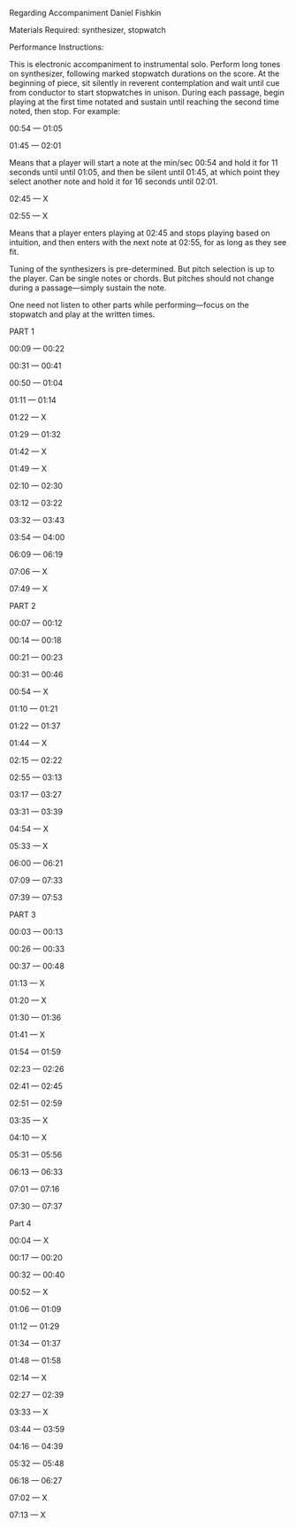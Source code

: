 Regarding Accompaniment
Daniel Fishkin


Materials Required:
synthesizer, stopwatch

Performance Instructions:

This is electronic accompaniment to instrumental solo. Perform long tones on synthesizer, following marked stopwatch durations on the score. At the beginning of piece, sit silently in reverent contemplation and wait until cue from conductor to start stopwatches in unison. During each passage, begin playing at the first time notated and sustain until reaching the second time noted, then stop. For example:

00:54 — 01:05

01:45 — 02:01

Means that a player will start a note at the min/sec 00:54 and hold it for 11 seconds until until 01:05, and then be silent until 01:45, at which point they select another note and hold it for 16 seconds until 02:01.

02:45 — X

02:55 — X 

Means that a player enters playing at 02:45 and stops playing based on intuition, and then enters with the next note at 02:55, for as long as they see fit.


Tuning of the synthesizers is pre-determined. But pitch selection is up to the player. Can be single notes or chords. But pitches should not change during a passage—simply sustain the note.

One need not listen to other parts while performing—focus on the stopwatch and play at the written times.


PART 1

00:09 — 00:22

00:31 — 00:41

00:50 — 01:04

01:11 — 01:14

01:22 — X

01:29 — 01:32

01:42 — X

01:49 — X

02:10 — 02:30

03:12 — 03:22

03:32 — 03:43

03:54 — 04:00

06:09 — 06:19

07:06 — X

07:49 — X



PART 2 



00:07 — 00:12

00:14 — 00:18

00:21 — 00:23

00:31 — 00:46

00:54 — X

01:10 — 01:21

01:22 — 01:37

01:44 — X

02:15 — 02:22

02:55 — 03:13

03:17 — 03:27

03:31 — 03:39

04:54 — X

05:33 — X

06:00 — 06:21

07:09 — 07:33

07:39 — 07:53


PART 3




00:03 — 00:13

00:26 — 00:33

00:37 — 00:48

01:13 — X

01:20 — X

01:30 — 01:36

01:41 — X

01:54 — 01:59

02:23 — 02:26

02:41 — 02:45

02:51 — 02:59

03:35 — X

04:10 — X

05:31 — 05:56

06:13 — 06:33

07:01 — 07:16

07:30 — 07:37



Part 4





00:04 — X


00:17 — 00:20

00:32 — 00:40

00:52 — X

01:06 — 01:09

01:12 — 01:29

01:34 — 01:37

01:48 — 01:58

02:14 — X

02:27 — 02:39

03:33 — X

03:44 — 03:59

04:16 — 04:39

05:32 — 05:48

06:18 — 06:27

07:02 — X

07:13 — X



